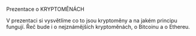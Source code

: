 Prezentace o KRYPTOMĚNÁCH

V prezentaci si vysvětlíme co to jsou kryptoměny a na jakém principu fungují. Řeč bude i o nejznámějších kryptoměnách, o Bitcoinu a o Ethereu.
